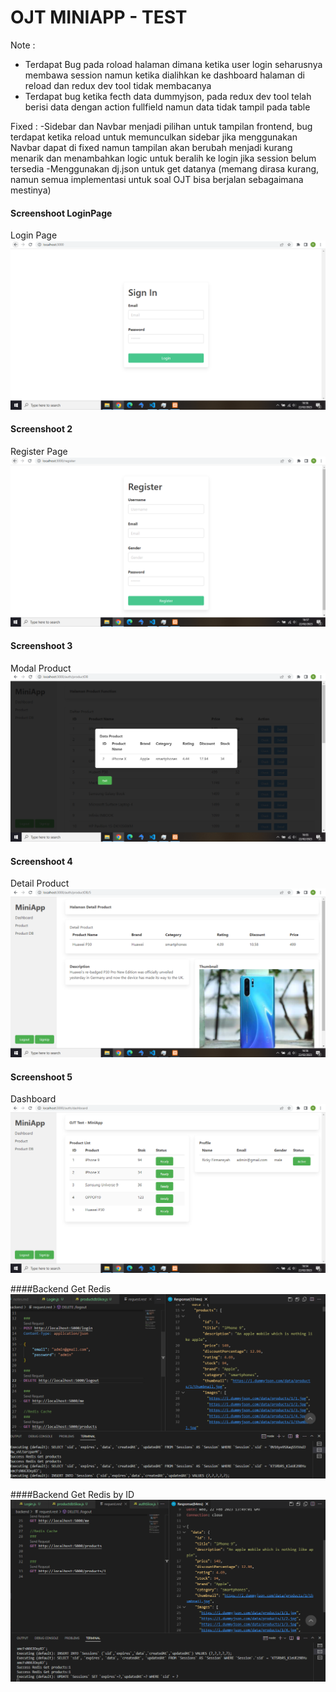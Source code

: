 # OJT MINIAPP - TEST


Note :
- Terdapat Bug pada roload halaman dimana ketika user login seharusnya membawa session namun ketika 
  dialihkan ke dashboard halaman di reload dan redux dev tool tidak membacanya
- Terdapat bug ketika fecth data dummyjson, pada redux dev tool telah berisi data dengan action fullfield
  namun data tidak tampil pada table
  
Fixed : 
 -Sidebar dan Navbar menjadi pilihan untuk tampilan frontend, bug terdapat ketika reload untuk memunculkan sidebar
  jika menggunakan Navbar dapat di fixed namun tampilan akan berubah menjadi kurang menarik dan menambahkan
  logic untuk beralih ke login jika session belum tersedia
 -Menggunakan dj.json untuk get datanya (memang dirasa kurang, namun semua implementasi untuk soal OJT bisa berjalan
  sebagaimana mestinya)


#### Screenshoot LoginPage
Login Page
![LoginPage](images/LoginPage.PNG)

#### Screenshoot 2
Register Page
![RegisterPage](images/RegisterPage.PNG)

#### Screenshoot 3
Modal Product
![ModalProduct](images/ModalProduct.PNG)

#### Screenshoot 4
Detail Product
![DetailProduct](images/DetailProduct.PNG)

#### Screenshoot 5
Dashboard
![Dashboard](images/Dashboard.PNG)

####Backend
Get Redis
![GetRedisProduct](images/GetRedisProduct.PNG)

####Backend
Get Redis by ID
![GetRedisByID](images/GetRedisByID.PNG)

